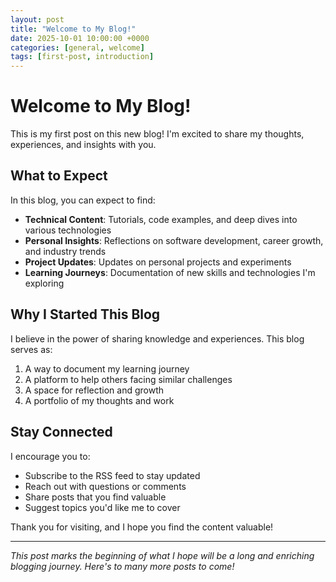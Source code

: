 ```yaml
---
layout: post
title: "Welcome to My Blog!"
date: 2025-10-01 10:00:00 +0000
categories: [general, welcome]
tags: [first-post, introduction]
---
```


# Welcome to My Blog!

This is my first post on this new blog! I'm excited to share my thoughts, experiences, and insights with you.

## What to Expect

In this blog, you can expect to find:

- **Technical Content**: Tutorials, code examples, and deep dives into various technologies
- **Personal Insights**: Reflections on software development, career growth, and industry trends
- **Project Updates**: Updates on personal projects and experiments
- **Learning Journeys**: Documentation of new skills and technologies I'm exploring

## Why I Started This Blog

I believe in the power of sharing knowledge and experiences. This blog serves as:

1. A way to document my learning journey
2. A platform to help others facing similar challenges
3. A space for reflection and growth
4. A portfolio of my thoughts and work

## Stay Connected

I encourage you to:

- Subscribe to the RSS feed to stay updated
- Reach out with questions or comments
- Share posts that you find valuable
- Suggest topics you'd like me to cover

Thank you for visiting, and I hope you find the content valuable!

---

*This post marks the beginning of what I hope will be a long and enriching blogging journey. Here's to many more posts to come!*